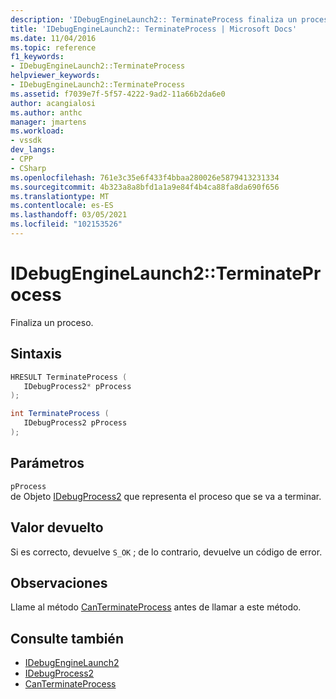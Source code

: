 ```yaml
---
description: 'IDebugEngineLaunch2:: TerminateProcess finaliza un proceso.'
title: 'IDebugEngineLaunch2:: TerminateProcess | Microsoft Docs'
ms.date: 11/04/2016
ms.topic: reference
f1_keywords:
- IDebugEngineLaunch2::TerminateProcess
helpviewer_keywords:
- IDebugEngineLaunch2::TerminateProcess
ms.assetid: f7039e7f-5f57-4222-9ad2-11a66b2da6e0
author: acangialosi
ms.author: anthc
manager: jmartens
ms.workload:
- vssdk
dev_langs:
- CPP
- CSharp
ms.openlocfilehash: 761e3c35e6f433f4bbaa280026e5879413231334
ms.sourcegitcommit: 4b323a8a8bfd1a1a9e84f4b4ca88fa8da690f656
ms.translationtype: MT
ms.contentlocale: es-ES
ms.lasthandoff: 03/05/2021
ms.locfileid: "102153526"
---
```

# <a name="idebugenginelaunch2terminateprocess"></a>IDebugEngineLaunch2::TerminateProcess
Finaliza un proceso.

## <a name="syntax"></a>Sintaxis

```cpp
HRESULT TerminateProcess ( 
   IDebugProcess2* pProcess
);
```

```csharp
int TerminateProcess ( 
   IDebugProcess2 pProcess
);
```

## <a name="parameters"></a>Parámetros
`pProcess`\
de Objeto [IDebugProcess2](../../../extensibility/debugger/reference/idebugprocess2.md) que representa el proceso que se va a terminar.

## <a name="return-value"></a>Valor devuelto
 Si es correcto, devuelve `S_OK` ; de lo contrario, devuelve un código de error.

## <a name="remarks"></a>Observaciones
 Llame al método [CanTerminateProcess](../../../extensibility/debugger/reference/idebugenginelaunch2-canterminateprocess.md) antes de llamar a este método.

## <a name="see-also"></a>Consulte también
- [IDebugEngineLaunch2](../../../extensibility/debugger/reference/idebugenginelaunch2.md)
- [IDebugProcess2](../../../extensibility/debugger/reference/idebugprocess2.md)
- [CanTerminateProcess](../../../extensibility/debugger/reference/idebugenginelaunch2-canterminateprocess.md)
